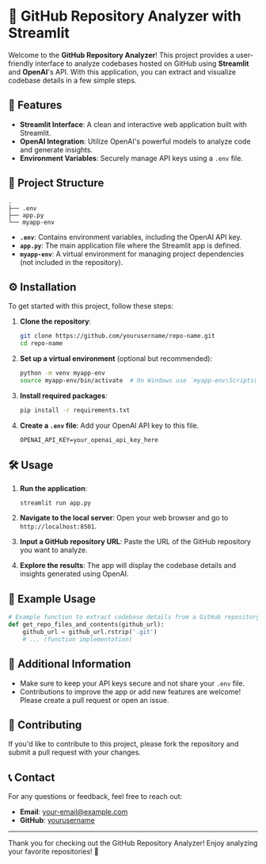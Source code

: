 # 🎉 GitHub Repository Analyzer with Streamlit

Welcome to the **GitHub Repository Analyzer**! This project provides a user-friendly interface to analyze codebases hosted on GitHub using **Streamlit** and **OpenAI**'s API. With this application, you can extract and visualize codebase details in a few simple steps.

## 🚀 Features
- **Streamlit Interface**: A clean and interactive web application built with Streamlit.
- **OpenAI Integration**: Utilize OpenAI's powerful models to analyze code and generate insights.
- **Environment Variables**: Securely manage API keys using a `.env` file.

## 📁 Project Structure
```
.
├── .env
├── app.py
└── myapp-env
```

- **`.env`**: Contains environment variables, including the OpenAI API key.
- **`app.py`**: The main application file where the Streamlit app is defined.
- **`myapp-env`**: A virtual environment for managing project dependencies (not included in the repository).

## ⚙️ Installation

To get started with this project, follow these steps:

1. **Clone the repository**:
   ```bash
   git clone https://github.com/yourusername/repo-name.git
   cd repo-name
   ```

2. **Set up a virtual environment** (optional but recommended):
   ```bash
   python -m venv myapp-env
   source myapp-env/bin/activate  # On Windows use `myapp-env\Scripts\activate`
   ```

3. **Install required packages**:
   ```bash
   pip install -r requirements.txt
   ```

4. **Create a `.env` file**: Add your OpenAI API key to this file.
   ```env
   OPENAI_API_KEY=your_openai_api_key_here
   ```

## 🛠️ Usage

1. **Run the application**:
   ```bash
   streamlit run app.py
   ```

2. **Navigate to the local server**: Open your web browser and go to `http://localhost:8501`.

3. **Input a GitHub repository URL**: Paste the URL of the GitHub repository you want to analyze.

4. **Explore the results**: The app will display the codebase details and insights generated using OpenAI.

## 📄 Example Usage

```python
# Example function to extract codebase details from a GitHub repository
def get_repo_files_and_contents(github_url):
    github_url = github_url.rstrip('.git')
    # ... (function implementation)
```

## 📝 Additional Information
- Make sure to keep your API keys secure and not share your `.env` file.
- Contributions to improve the app or add new features are welcome! Please create a pull request or open an issue.

## 🤝 Contributing
If you'd like to contribute to this project, please fork the repository and submit a pull request with your changes.

## 📞 Contact
For any questions or feedback, feel free to reach out:

- **Email**: your-email@example.com
- **GitHub**: [yourusername](https://github.com/yourusername)

---

Thank you for checking out the GitHub Repository Analyzer! Enjoy analyzing your favorite repositories! 🚀
